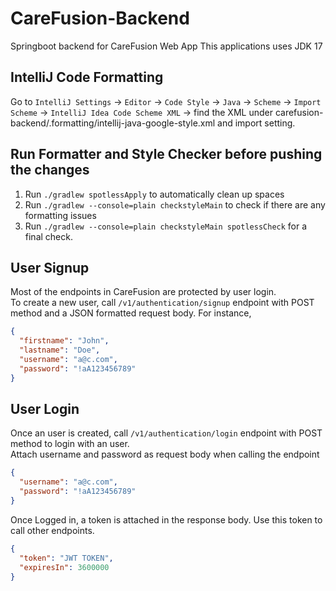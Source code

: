 # CareFusion-Backend
Springboot backend for CareFusion Web App
This applications uses JDK 17

## IntelliJ Code Formatting
Go to `IntelliJ Settings` -> `Editor` -> `Code Style` -> `Java` -> `Scheme` -> `Import Scheme` 
-> `IntelliJ Idea Code Scheme XML` -> find the XML under 
carefusion-backend/.formatting/intellij-java-google-style.xml and import setting.

## Run Formatter and Style Checker before pushing the changes
1. Run `./gradlew spotlessApply` to automatically clean up spaces
2. Run `./gradlew --console=plain checkstyleMain` to check if there are any formatting issues
3. Run `./gradlew --console=plain checkstyleMain spotlessCheck` for a final check.

## User Signup
Most of the endpoints in CareFusion are protected by user login. <br/>
To create a new user, call `/v1/authentication/signup` endpoint with POST method and a JSON formatted request body.
For instance,
```json
{
  "firstname": "John",
  "lastname": "Doe",
  "username": "a@c.com",
  "password": "!aA123456789"
}
```
## User Login
Once an user is created, call `/v1/authentication/login` endpoint with POST method to login with an user. <br/>
Attach username and password as request body when calling the endpoint
```json
{
  "username": "a@c.com",
  "password": "!aA123456789"
}
```
Once Logged in, a token is attached in the response body. Use this token to call other endpoints.
```json
{
  "token": "JWT TOKEN",
  "expiresIn": 3600000
}
```

